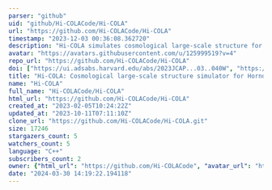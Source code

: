 ```yaml
---
parser: "github"
uid: "github/Hi-COLACode/Hi-COLA"
url: "https://github.com/Hi-COLACode/Hi-COLA"
timestamp: "2023-12-03 00:36:08.362720"
description: "Hi-COLA simulates cosmological large-scale structure for a wide class of Horndeski theories. Built using a COLA solver forked from FML by HAWinther."
avatar: "https://avatars.githubusercontent.com/u/125999519?v=4"
repo_url: "https://github.com/Hi-COLACode/Hi-COLA"
doi: ["https://ui.adsabs.harvard.edu/abs/2023JCAP...03..040W", "https://ui.adsabs.harvard.edu/abs/2023ascl.soft11009W/abstract"]
title: "Hi-COLA: Cosmological large-scale structure simulator for Horndeski theories"
name: "Hi-COLA"
full_name: "Hi-COLACode/Hi-COLA"
html_url: "https://github.com/Hi-COLACode/Hi-COLA"
created_at: "2023-02-05T10:24:22Z"
updated_at: "2023-10-11T07:11:10Z"
clone_url: "https://github.com/Hi-COLACode/Hi-COLA.git"
size: 17246
stargazers_count: 5
watchers_count: 5
language: "C++"
subscribers_count: 2
owner: {"html_url": "https://github.com/Hi-COLACode", "avatar_url": "https://avatars.githubusercontent.com/u/125999519?v=4", "login": "Hi-COLACode", "type": "Organization"}
date: "2024-03-30 14:19:22.194118"
---
```

